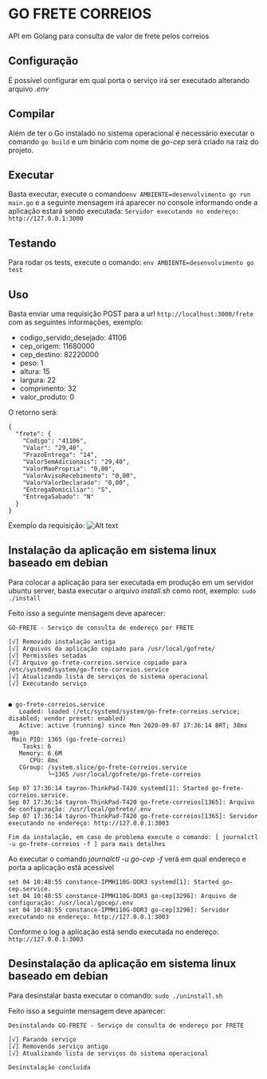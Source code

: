 # GO FRETE CORREIOS
API em Golang para consulta de valor de frete pelos correios

## Configuração
É possível configurar em qual porta o serviço irá ser executado alterando arquivo *.env*

## Compilar
Além de ter o Go instalado no sistema operacional é necessário executar o comando ```go build```
e um binário com nome de *go-cep* será criado na raiz do projeto.

## Executar
Basta executar, execute o comando```env AMBIENTE=desenvolvimento go run main.go``` 
e a seguinte mensagem irá aparecer no console 
informando onde a aplicação estará sendo executada: 
```Servidor executando no endereço: http://127.0.0.1:3000```

## Testando
Para rodar os tests, execute o comando: ```env AMBIENTE=desenvolvimento go test```

## Uso
Basta enviar uma requisição POST para a url ```http://localhost:3000/frete```
com as seguintes informações, exemplo:
* codigo_servido_desejado: 41106
* cep_origem: 11680000
* cep_destino: 82220000
* peso: 1
* altura: 15
* largura: 22
* comprimento: 32
* valor_produto: 0

O retorno será:
```
{
  "frete": {
    "Codigo": "41106",
    "Valor": "29,40",
    "PrazoEntrega": "14",
    "ValorSemAdicionais": "29,40",
    "ValorMaoPropria": "0,00",
    "ValorAvisoRecebimento": "0,00",
    "ValorValorDeclarado": "0,00",
    "EntregaDomiciliar": "S",
    "EntregaSabado": "N"
  }
}
```

Exempĺo da requisição:
![Alt text](./exemplo_requisicao.png?raw=true "Exemplo requisição")

## Instalação da aplicação em sistema linux baseado em debian
Para colocar a aplicação para ser executada em produção em um servidor ubuntu server, 
basta executar o arquivo *install.sh* como root, exemplo: ```sudo ./install```

Feito isso a seguinte mensagem deve aparecer:
```
GO-FRETE - Serviço de consulta de endereço por FRETE

[√] Removido instalação antiga
[√] Arquivos da aplicação copiado para /usr/local/gofrete/
[√] Permissões setadas
[√] Arquivo go-frete-correios.service copiado para /etc/systemd/system/go-frete-correios.service
[√] Atualizando lista de serviços do sistema operacional
[√] Executando serviço


● go-frete-correios.service
   Loaded: loaded (/etc/systemd/system/go-frete-correios.service; disabled; vendor preset: enabled)
   Active: active (running) since Mon 2020-09-07 17:36:14 BRT; 38ms ago
 Main PID: 1365 (go-frete-correi)
    Tasks: 6
   Memory: 6.6M
      CPU: 8ms
   CGroup: /system.slice/go-frete-correios.service
           └─1365 /usr/local/gofrete/go-frete-correios

Sep 07 17:36:14 tayron-ThinkPad-T420 systemd[1]: Started go-frete-correios.service.
Sep 07 17:36:14 tayron-ThinkPad-T420 go-frete-correios[1365]: Arquivo de configuração: /usr/local/gofrete/.env
Sep 07 17:36:14 tayron-ThinkPad-T420 go-frete-correios[1365]: Servidor executando no endereço: http://127.0.0.1:3003

Fim da instalação, em caso de problema execute o comando: [ journalctl -u go-frete-correios -f ] para mais detalhes
```
Ao executar o comando *journalctl -u go-cep -f* verá em qual endereço e porta a aplicação está acessível

```
set 04 10:48:55 constance-IPMH110G-DDR3 systemd[1]: Started go-cep.service.
set 04 10:48:55 constance-IPMH110G-DDR3 go-cep[3296]: Arquivo de configuração: /usr/local/gocep/.env
set 04 10:48:55 constance-IPMH110G-DDR3 go-cep[3296]: Servidor executando no endereço: http://127.0.0.1:3003
```

Conforme o log a aplicação está sendo executada no endereço: ```http://127.0.0.1:3003```

## Desinstalação da aplicação em sistema linux baseado em debian
Para desinstalar basta executar o comando: ```sudo ./uninstall.sh```

Feito isso a seguinte mensagem deve aparecer:
```
Desinstalando GO-FRETE - Serviço de consulta de endereço por FRETE

[√] Parando serviço
[√] Removendo serviço antigo
[√] Atualizando lista de serviços do sistema operacional

Desinstalação concluída
```